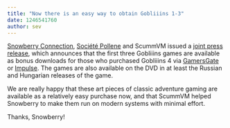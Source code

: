 ```yaml
---
title: "Now there is an easy way to obtain Gobliiins 1-3"
date: 1246541760
author: sev
---
```


[Snowberry Connection](http://www.snowball.ru), [Société Pollene](http://www.gobliiins4.com) and ScummVM issued a [joint press release](/presssnowberry), which announces that the first three Gobliiins games are available as bonus downloads for those who purchased Gobliiins 4 via [GamersGate](http://gamersgate.com/DD-GOBLIN/gobliiins-4) or [Impulse](http://www.impulsedriven.com/goblins4). The games are also available on the DVD in at least the Russian and Hungarian releases of the game.

We are really happy that these art pieces of classic adventure gaming are available as a relatively easy purchase now, and that ScummVM helped Snowberry to make them run on modern systems with minimal effort.

Thanks, Snowberry!
